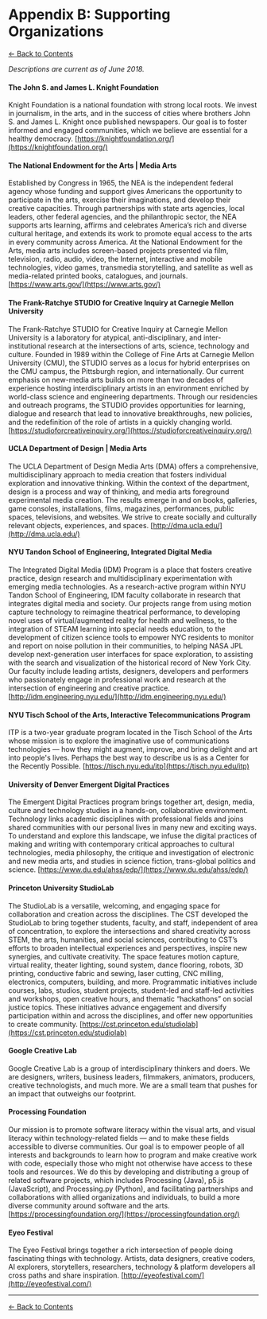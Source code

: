 # Appendix B: Supporting Organizations

[← Back to Contents](README.md)

*Descriptions are current as of June 2018.* 

#### The John S. and James L. Knight Foundation 
Knight Foundation is a national foundation with strong local roots. We invest in journalism, in the arts, and in the success of cities where brothers John S. and James L. Knight once published newspapers. Our goal is to foster informed and engaged communities, which we believe are essential for a healthy democracy. [https://knightfoundation.org/](https://knightfoundation.org/)

#### The National Endowment for the Arts | Media Arts 
Established by Congress in 1965, the NEA is the independent federal agency whose funding and support gives Americans the opportunity to participate in the arts, exercise their imaginations, and develop their creative capacities. Through partnerships with state arts agencies, local leaders, other federal agencies, and the philanthropic sector, the NEA supports arts learning, affirms and celebrates America’s rich and diverse cultural heritage, and extends its work to promote equal access to the arts in every community across America. At the National Endowment for the Arts, media arts includes screen-based projects presented via film, television, radio, audio, video, the Internet, interactive and mobile technologies, video games, transmedia storytelling, and satellite as well as media-related printed books, catalogues, and journals. [https://www.arts.gov/](https://www.arts.gov/)

#### The Frank-Ratchye STUDIO for Creative Inquiry at Carnegie Mellon University 
The Frank-Ratchye STUDIO for Creative Inquiry at Carnegie Mellon University is a laboratory for atypical, anti-disciplinary, and inter-institutional research at the intersections of arts, science, technology and culture. Founded in 1989 within the College of Fine Arts at Carnegie Mellon University (CMU), the STUDIO serves as a locus for hybrid enterprises on the CMU campus, the Pittsburgh region, and internationally. Our current emphasis on new-media arts builds on more than two decades of experience hosting interdisciplinary artists in an environment enriched by world-class science and engineering departments. Through our residencies and outreach programs, the STUDIO provides opportunities for learning, dialogue and research that lead to innovative breakthroughs, new policies, and the redefinition of the role of artists in a quickly changing world. [https://studioforcreativeinquiry.org/](https://studioforcreativeinquiry.org/)

#### UCLA Department of Design | Media Arts 
The UCLA Department of Design Media Arts (DMA) offers a comprehensive, multidisciplinary approach to media creation that fosters individual exploration and innovative thinking. Within the context of the department, design is a process and way of thinking, and media arts foreground experimental media creation. The results emerge in and on books, galleries, game consoles, installations, films, magazines, performances, public spaces, televisions, and websites. We strive to create socially and culturally relevant objects, experiences, and spaces. [http://dma.ucla.edu/](http://dma.ucla.edu/)

#### NYU Tandon School of Engineering, Integrated Digital Media 
The Integrated Digital Media (IDM) Program is a place that fosters creative practice, design research and multidisciplinary experimentation with emerging media technologies. As a research-active program within NYU Tandon School of Engineering, IDM faculty collaborate in research that integrates digital media and society. Our projects range from using motion capture technology to reimagine theatrical performance, to developing novel uses of virtual/augmented reality for health and wellness, to the integration of STEAM learning into special needs education, to the development of citizen science tools to empower NYC residents to monitor and report on noise pollution in their communities, to helping NASA JPL develop next-generation user interfaces for space exploration, to assisting with the search and visualization of the historical record of New York City. Our faculty include leading artists, designers, developers and performers who passionately engage in professional work and research at the intersection of engineering and creative practice. [http://idm.engineering.nyu.edu/](http://idm.engineering.nyu.edu/)

#### NYU Tisch School of the Arts, Interactive Telecommunications Program 
ITP is a two-year graduate program located in the Tisch School of the Arts whose mission is to explore the imaginative use of communications technologies — how they might augment, improve, and bring delight and art into people's lives. Perhaps the best way to describe us is as a Center for the Recently Possible. [https://tisch.nyu.edu/itp](https://tisch.nyu.edu/itp)

#### University of Denver Emergent Digital Practices 
The Emergent Digital Practices program brings together art, design, media, culture and technology studies in a hands-on, collaborative environment. Technology links academic disciplines with professional fields and joins shared communities with our personal lives in many new and exciting ways. To understand and explore this landscape, we infuse the digital practices of making and writing with contemporary critical approaches to cultural technologies, media philosophy, the critique and investigation of electronic and new media arts, and studies in science fiction, trans-global politics and science. [https://www.du.edu/ahss/edp/](https://www.du.edu/ahss/edp/)

#### Princeton University StudioLab 
The StudioLab is a versatile, welcoming, and engaging space for collaboration and creation across the disciplines. The CST developed the StudioLab to bring together students, faculty, and staff, independent of area of concentration, to explore the intersections and shared creativity across STEM, the arts, humanities, and social sciences, contributing to CST’s efforts to broaden intellectual experiences and perspectives, inspire new synergies, and cultivate creativity. The space features motion capture, virtual reality, theater lighting, sound system, dance flooring, robots, 3D printing, conductive fabric and sewing, laser cutting, CNC milling, electronics, computers, building, and more. Programmatic initiatives include courses, labs, studios, student projects, student-led and staff-led activities and workshops, open creative hours, and thematic “hackathons” on social justice topics. These initiatives advance engagement and diversify participation within and across the disciplines, and offer new opportunities to create community. [https://cst.princeton.edu/studiolab](https://cst.princeton.edu/studiolab)

#### Google Creative Lab 
Google Creative Lab is a group of interdisciplinary thinkers and doers. We are designers, writers, business leaders, filmmakers, animators, producers, creative technologists, and much more. We are a small team that pushes for an impact that outweighs our footprint.

#### Processing Foundation 
Our mission is to promote software literacy within the visual arts, and visual literacy within technology-related fields — and to make these fields accessible to diverse communities. Our goal is to empower people of all interests and backgrounds to learn how to program and make creative work with code, especially those who might not otherwise have access to these tools and resources. We do this by developing and distributing a group of related software projects, which includes Processing (Java), p5.js (JavaScript), and Processing.py (Python), and facilitating partnerships and collaborations with allied organizations and individuals, to build a more diverse community around software and the arts. [https://processingfoundation.org/](https://processingfoundation.org/)

#### Eyeo Festival 
The Eyeo Festival brings together a rich intersection of people doing fascinating things with technology. Artists, data designers, creative coders, AI explorers, storytellers, researchers, technology & platform developers all cross paths and share inspiration. [http://eyeofestival.com/](http://eyeofestival.com/)

---

[← Back to Contents](README.md)

